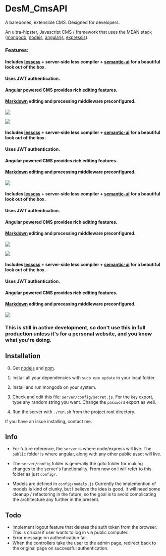 # DesM_CmsAPI
A barebones, extensible CMS. Designed for developers.

An ultra-hipster, Javascript CMS / framework that uses the MEAN stack ([mongodb], [nodejs], [angularjs], [expressjs]).

### Features:

#### Includes [lesscss] + server-side less compiler + [semantic-ui] for a beautiful look out of the box.

#### Uses JWT authentication.

#### Angular powered CMS provides rich editing features.

#### [Markdown] editing and processing middleware preconfigured.
![](http://i.imgur.com/RabMVaA.png)


![](http://i.imgur.com/ISOqrQq.png)
#### Includes [lesscss] + server-side less compiler + [semantic-ui] for a beautiful look out of the box.

#### Uses JWT authentication.

#### Angular powered CMS provides rich editing features.

#### [Markdown] editing and processing middleware preconfigured.
![](http://i.imgur.com/U8XjFyd.png)


#### Includes [lesscss] + server-side less compiler + [semantic-ui] for a beautiful look out of the box.

#### Uses JWT authentication.

#### Angular powered CMS provides rich editing features.

#### [Markdown] editing and processing middleware preconfigured.
![](http://i.imgur.com/dZ3eURq.png)


![](http://i.imgur.com/47lgz74.png)
#### Includes [lesscss] + server-side less compiler + [semantic-ui] for a beautiful look out of the box.

#### Uses JWT authentication.

#### Angular powered CMS provides rich editing features.

#### [Markdown] editing and processing middleware preconfigured.
![](http://i.imgur.com/PbamWiO.png)

### This is still in active development, so don't use this in full production unless it's for a personal website, and you know what you're doing.

## Installation

0. Get [nodejs] and [npm].

1. Install all your dependencies with `sudo npm update` in your local folder.

2. Install and run mongodb on your system.

3. Check and edit this file: `server/config/secret.js`. For the `key` export, type any random string you want. Change the `password` export as well.

4. Run the server with `./run.sh` from the project root directory.

If you have an issue installing, contact me.

## Info

* For future reference, the `server` is where node/express will live. The `public` folder is where angular, along with any other public asset will live.

* The `server/config` folder is generally the goto folder for making changes to the server's functionality. From now on I will refer to this folder as just `config/`.

* Models are defined in `config/models.js` Currently the implemention of models is kind of clunky, but I believe the idea is good. It will need some cleanup / refactoring in the future, so the goal is to avoid complicating the architecture any further in the present.

## Todo

* Implement logout feature that deletes the auth token from the browser. This is crucial if user wants to log in via public computer.
* Error message on authentication fail.
* When the controllers take the user to the admin page, redirect back to the original page on successful authentication.

[nodejs]: http://nodejs.org/
[npm]: https://www.npmjs.org/
[mongodb]: https://www.mongodb.org/
[angularjs]: angularjs.org
[expressjs]: expressjs.com/
[lesscss]: http://lesscss.org/
[semantic-ui]: http://semantic-ui.com
[Markdown]: https://daringfireball.net/projects/markdown/